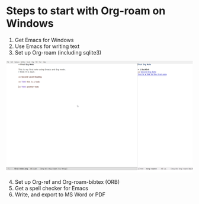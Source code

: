 # Steps to start with Org-roam on Windows

1. Get Emacs for Windows
2. Use Emacs for writing text
3. Set up Org-roam (including sqlite3)

![f852215c781f0ddce5a32ada6c98991f.png](images\f852215c781f0ddce5a32ada6c98991f.png)

4. Set up Org-ref and Org-roam-bibtex (ORB)
5. Get a spell checker for Emacs
6. Write, and export to MS Word or PDF